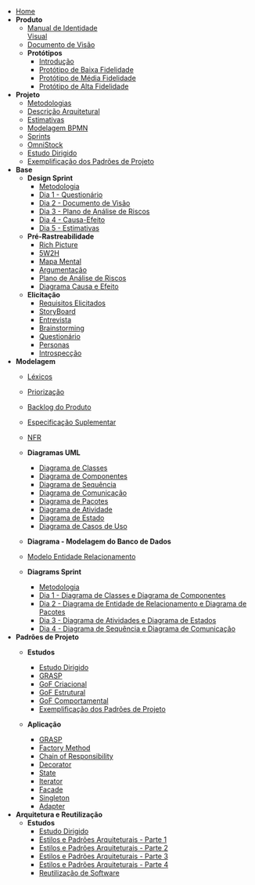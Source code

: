 - [Home](/)
- **Produto**
  - [Manual de Identidade<br> Visual](Product/ManualId.md)
  - [Documento de Visão](Product/DocVisão.md)
  - **Protótipos**
    - [Introdução](Product/Prototipos.md)
    - [Protótipo de Baixa Fidelidade](Product/PrototipoBaixa.md)
    - [Protótipo de Média Fidelidade](Product/PrototipoMedia.md)
    - [Protótipo de Alta Fidelidade](Product/PrototipoAlta.md)
- **Projeto**
  - [Metodologias](Project/Metodologias.md)
  - [Descrição Arquitetural](Modeling/DescricaoArquitetural.md)
  - [Estimativas](Project/Evaluation.md)
  - [Modelagem BPMN](Project/ModelagemBPMN.md)
  - [Sprints](Index/sprintsIndex.md)
  - [OmniStock](Project/Omnistock.md)
  - [Estudo Dirigido](Project/EstudoDirigido.md)
  - [Exemplificação dos Padrões de Projeto](Project/ExemplificacaoPadroesDeProjeto.md)
- **Base**
  - **Design Sprint**
    - [Metodologia](DesignSprint/DesignSprint.md)
    - [Dia 1 - Questionário](DesignSprint/dia1.md)
    - [Dia 2 - Documento de Visão](DesignSprint/dia2.md)
    - [Dia 3 - Plano de Análise de Riscos](DesignSprint/dia3.md)
    - [Dia 4 - Causa-Efeito](DesignSprint/dia4.md)
    - [Dia 5 - Estimativas](DesignSprint/dia5.md)
  - **Pré-Rastreabilidade**
    - [Rich Picture](preTraceability/RichPicture.md)
    - [5W2H](preTraceability/5W2H.md)
    - [Mapa Mental](preTraceability/MapaMental.md)
    - [Argumentação](preTraceability/Argumentacao.md)
    - [Plano de Análise de Riscos](preTraceability/PlanAnaliseRiscos.md)
    - [Diagrama Causa e Efeito](preTraceability/causaEfeito.md)
  - **Elicitação**
    - [Requisitos Elicitados](Elicitation/RequisitosElicitados.md)
    - [StoryBoard](Elicitation/StoryBoard.md)
    - [Entrevista](Elicitation/Entrevista.md)
    - [Brainstorming](Elicitation/Brainstorming.md)
    - [Questionário](Elicitation/Questionario.md)
    - [Personas](Elicitation/Personas.md)
    - [Introspecção](Elicitation/Introspeccao.md)
- **Modelagem**
  - [Léxicos](Modeling/Lexico.md)
  - [Priorização](Modeling/Priorizacao.md)
  - [Backlog do Produto](Modeling/Backlog.md)
  - [Especificação Suplementar](Modeling/EspecificacaoSuplementar.md)   
  - [NFR](Modeling/NFR.md)
  
  - **Diagramas UML**
    - [Diagrama de Classes](Modeling/Diagrams/Classes.md)
    - [Diagrama de Componentes](Modeling/Diagrams/Componentes.md)
    - [Diagrama de Sequência](Modeling/Diagrams/Sequencia.md)
    - [Diagrama de Comunicação](Modeling/Diagrams/Comunicacao.md)
    - [Diagrama de Pacotes](Modeling/Diagrams/Pacotes.md)
    - [Diagrama de Atividade](Modeling/Diagrams/Atividades.md)
    - [Diagrama de Estado](Modeling/Diagrams/Estado.md)
    - [Diagrama de Casos de Uso](Modeling/CasosUso/CasosUso.md)
  -  **Diagrama - Modelagem do Banco de Dados**
    - [Modelo Entidade Relacionamento](Modeling/Diagrams/EntidadeRelacionamento.md)
  - **Diagrams Sprint**
    - [Metodologia](Modeling/Diagrams/Diagrams.md) 
    - [Dia 1 - Diagrama de Classes e Diagrama de Componentes](Modeling/Diagrams/dias/dia1.md)
    - [Dia 2 - Diagrama de Entidade de Relacionamento e Diagrama de Pacotes](Modeling/Diagrams/dias/dia2.md)
    - [Dia 3 - Diagrama de Atividades e Diagrama de Estados](Modeling/Diagrams/dias/dia3.md)
    - [Dia 4 - Diagrama de Sequência e Diagrama de Comunicação](Modeling/Diagrams/dias/dia4.md)
- **Padrões de Projeto** 
  - **Estudos**
    - [Estudo Dirigido](Project/EstudoDirigido.md)
    - [GRASP](Project/Estudos/GRASP.md)
    - [GoF Criacional](Project/Estudos/criacional.md)
    - [GoF Estrutural](Project/Estudos/estrutural.md)
    - [GoF Comportamental](Project/Estudos/comportamental.md)
    - [Exemplificação dos Padrões de Projeto](Project/ExemplificacaoPadroesDeProjeto.md)

  - **Aplicação**
    - [GRASP](DesignPatterns/GRASP.md)
    - [Factory Method](DesignPatterns/FactoryMethod.md)
    - [Chain of Responsibility](DesignPatterns/ChainResponsibility.md)
    - [Decorator](DesignPatterns/Decorator.md)
    - [State](DesignPatterns/State.md)
    - [Iterator](DesignPatterns/Iterator.md)
    - [Facade](DesignPatterns/Facade.md)
    - [Singleton](DesignPatterns/Singleton.md)
    - [Adapter](DesignPatterns/Adapter.md)
- **Arquitetura e Reutilização**
  - **Estudos**
    - [Estudo Dirigido](Architecture/EstudoDirigido/EstudoDirigido.md)
    - [Estilos e Padrões Arquiteturais - Parte 1](Architecture/EstudoDirigido/parte1.md)
    - [Estilos e Padrões Arquiteturais - Parte 2](Architecture/EstudoDirigido/parte2.md)
    - [Estilos e Padrões Arquiteturais - Parte 3](Architecture/EstudoDirigido/parte3.md)
    - [Estilos e Padrões Arquiteturais - Parte 4](Architecture/EstudoDirigido/parte4.md)
    - [Reutilização de Software](Architecture/EstudoDirigido/reutilizacao.md)
    
